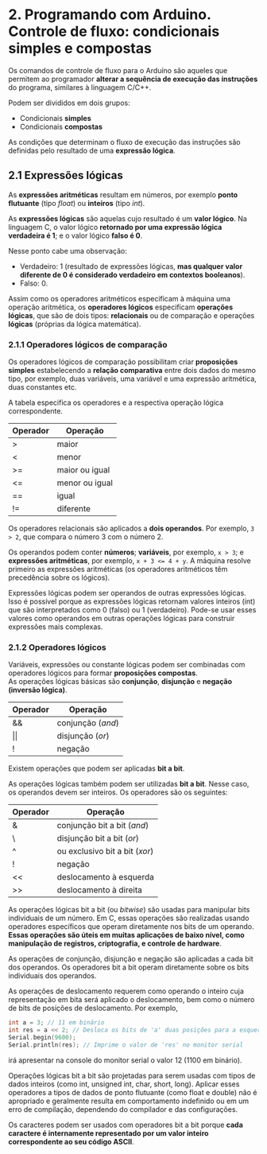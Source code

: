 # 2. Programando com Arduino. Controle de fluxo: condicionais simples e compostas

Os comandos de controle de fluxo para o Arduíno são aqueles que permitem ao programador **alterar a sequência de execução das instruções** do programa, similares à linguagem C/C++.  

Podem ser divididos em dois grupos:  

- Condicionais **simples**
- Condicionais **compostas**
  
As condições que determinam o fluxo de execução das instruções são definidas pelo resultado de uma **expressão lógica**.  

## 2.1 Expressões lógicas

As **expressões aritméticas** resultam em números, por exemplo **ponto flutuante** (tipo *float*) ou **inteiros** (tipo *int*).  

As **expressões lógicas** são aquelas cujo resultado é um **valor lógico**. Na linguagem C, o valor lógico **retornado por uma expressão lógica verdadeira é 1**; e o valor lógico **falso é 0**.

Nesse ponto cabe uma observação:

- Verdadeiro: 1 (resultado de expressões lógicas, **mas qualquer valor diferente de 0 é considerado verdadeiro em contextos booleanos**).
- Falso: 0.

Assim como os operadores aritméticos especificam à máquina uma operação aritmética, os **operadores lógicos** especificam **operações lógicas**, que são de dois tipos: **relacionais** ou de comparação e operações **lógicas** (próprias da lógica matemática).

### 2.1.1 Operadores lógicos de comparação

Os operadores lógicos de comparação possibilitam criar **proposições simples** estabelecendo a **relação comparativa** entre dois dados do mesmo tipo, por exemplo, duas variáveis, uma variável e uma expressão aritmética, duas constantes etc.

A tabela especifica os operadores e a respectiva operação lógica correspondente.

| Operador | Operação |
| - | - |
| > | maior |
| < | menor |
| >= | maior ou igual |
| <= | menor ou igual |
| == | igual |
| != | diferente |

Os operadores relacionais são aplicados a **dois operandos**. Por exemplo, `3 > 2`, que compara o número 3 com o número 2.

Os operandos podem conter **números**; **variáveis**, por exemplo, `x > 3`; e **expressões aritméticas**, por exemplo, `x + 3 <= 4 + y`. A máquina resolve primeiro as expressões aritméticas (os operadores aritméticos têm precedência sobre os lógicos).  

Expressões lógicas podem ser operandos de outras expressões lógicas. Isso é possível porque as expressões lógicas retornam valores inteiros (int) que são interpretados como 0 (falso) ou 1 (verdadeiro). Pode-se usar esses valores como operandos em outras operações lógicas para construir expressões mais complexas.

### 2.1.2 Operadores lógicos

Variáveis, expressões ou constante lógicas podem ser combinadas com operadores lógicos para formar **proposições compostas**.  
As operações lógicas básicas são **conjunção**, **disjunção** e **negação (inversão lógica)**.  

| Operador | Operação |
| - | - |
| && | conjunção (*and*) |
| \|\| | disjunção (*or*) |
| ! | negação |

Existem operações que podem ser aplicadas **bit a bit**.

As operações lógicas também podem ser utilizadas **bit a bit**. Nesse caso, os operandos devem ser inteiros. Os operadores são os seguintes:

| Operador | Operação |
| - | - |
| & | conjunção bit a bit (*and*) |
| \ | disjunção bit a bit (*or*) |
| ^ | ou exclusivo bit a bit (*xor*) |
| ! | negação |
| << | deslocamento à esquerda |
| >> | deslocamento à direita |

As operações lógicas bit a bit (ou *bitwise*) são usadas para manipular bits individuais de um número. Em C, essas operações são realizadas usando operadores específicos que operam diretamente nos bits de um operando. **Essas operações são úteis em muitas aplicações de baixo nível, como manipulação de registros, criptografia, e controle de hardware**.

As operações de conjunção, disjunção e negação são aplicadas a cada bit dos operandos. Os operadores bit a bit operam diretamente sobre os bits individuais dos operandos.

As operações de deslocamento requerem como operando o inteiro cuja representação em bita será aplicado o deslocamento, bem como o número de bits de posições de deslocamento. Por exemplo,

```cpp
int a = 3; // 11 em binário
int res = a << 2; // Desloca os bits de 'a' duas posições para a esquerda
Serial.begin(9600);
Serial.println(res); // Imprime o valor de 'res' no monitor serial
```

irá apresentar na console do monitor serial o valor 12 (1100 em binário).

Operações lógicas bit a bit são projetadas para serem usadas com tipos de dados inteiros (como int, unsigned int, char, short, long). Aplicar esses operadores a tipos de dados de ponto flutuante (como float e double) não é apropriado e geralmente resulta em comportamento indefinido ou em um erro de compilação, dependendo do compilador e das configurações.

Os caracteres podem ser usados com operadores bit a bit porque **cada caractere é internamente representado por um valor inteiro correspondente ao seu código ASCII**.

